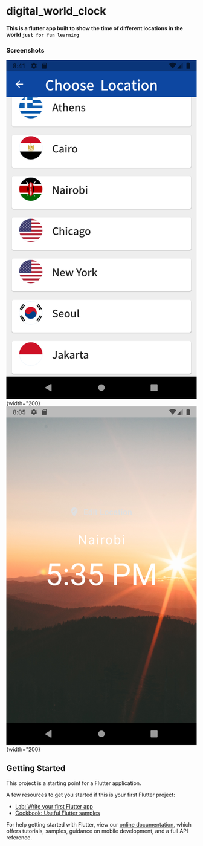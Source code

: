 # digital_world_clock

#### This is a flutter app built to show the time of different locations in the world  `just for fun learning`


### Screenshots

![Places UI](/places.png){width="200} 
![Location UI](/location.png){width="200}

## Getting Started

This project is a starting point for a Flutter application.

A few resources to get you started if this is your first Flutter project:

- [Lab: Write your first Flutter app](https://flutter.dev/docs/get-started/codelab)
- [Cookbook: Useful Flutter samples](https://flutter.dev/docs/cookbook)

For help getting started with Flutter, view our
[online documentation](https://flutter.dev/docs), which offers tutorials,
samples, guidance on mobile development, and a full API reference.
